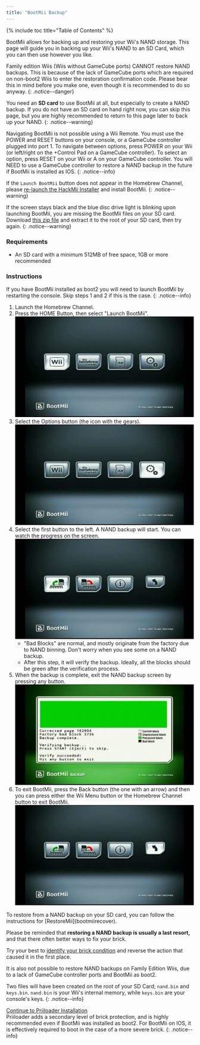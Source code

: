 ```yaml
---
title: "BootMii Backup"
---
```


{% include toc title="Table of Contents" %}

BootMii allows for backing up and restoring your Wii's NAND storage. This page will guide you in backing up your Wii's NAND to an SD Card, which you can then use however you like.

Family edition Wiis (Wiis without GameCube ports) CANNOT restore NAND backups. This is because of the lack of GameCube ports which are required on non-boot2 Wiis to enter the restoration confirmation code. Please bear this in mind before you make one, even though it is recommended to do so anyway.
{: .notice--danger}

You need an **SD card** to use BootMii at all, but especially to create a NAND backup. If you do not have an SD card on hand right now, you can skip this page, but you are highly recommended to return to this page later to back up your NAND.
{: .notice--warning}

Navigating BootMii is not possible using a Wii Remote. You must use the POWER and RESET buttons on your console, or a GameCube controller plugged into port 1. To navigate between options, press POWER on your Wii (or left/right on the +Control Pad on a GameCube controller). To select an option, press RESET on your Wii or A on your GameCube controller. You will NEED to use a GameCube controller to restore a NAND backup in the future if BootMii is installed as IOS.
{: .notice--info}

If the `Launch BootMii` button does not appear in the Homebrew Channel, please [re-launch the HackMii Installer](hackmii) and install BootMii. 
{: .notice--warning}

If the screen stays black and the blue disc drive light is blinking upon launching BootMii, you are missing the BootMii files on your SD card. Download [this zip file](https://static.hackmii.com/bootmii_sd_files.zip) and extract it to the root of your SD card, then try again.
{: .notice--warning}

### Requirements

* An SD card with a minimum 512MB of free space, 1GB or more recommended

### Instructions

If you have BootMii installed as boot2 you will need to launch BootMii by restarting the console. Skip steps 1 and 2 if this is the case.
{: .notice--info}

1. Launch the Homebrew Channel.
1. Press the HOME Button, then select "Launch BootMii".
    ![BootMii_Main](/images/bootmii/BootMii_Main.png)
1. Select the Options button (the icon with the gears).
    ![BootMii_Gears_Icon](/images/bootmii/BootMii_Gears_Icon.png)
1. Select the first button to the left. A NAND backup will start. You can watch the progress on the screen.
    ![BootMii_Green_Arrow](/images/bootmii/BootMii_Green_Arrow.png)
    + "Bad Blocks" are normal, and mostly originate from the factory due to NAND binning. Don't worry when you see some on a NAND backup.
    + After this step, it will verify the backup. Ideally, all the blocks should be green after the verification process.
1. When the backup is complete, exit the NAND backup screen by pressing any button.
    ![BootMii_NAND_Backup](/images/bootmii/BootMii_NAND_Backup.png)
1. To exit BootMii, press the Back button (the one with an arrow) and then you can press either the Wii Menu button or the Homebrew Channel button to exit BootMii.
    ![BootMii_Return_Arrow](/images/bootmii/BootMii_Return_Arrow.png)

<div id="restore-notice" class="notice" markdown="1">
To restore from a NAND backup on your SD card, you can follow the instructions for [RestoreMii](bootmiirecover).

Please be reminded that <strong>restoring a NAND backup is usually a last resort,</strong> and that there often better ways to fix your brick.

Try your best to [identify your brick condition](bricks) and reverse the action that caused it in the first place.

It is also not possible to restore NAND backups on Family Edition Wiis, due to a lack of GameCube controller ports and BootMii as boot2.
</div>

Two files will have been created on the root of your SD Card; `nand.bin` and `keys.bin`. `nand.bin` is your Wii's internal memory, while `keys.bin` are your console's keys.
{: .notice--info}

[Continue to Priiloader Installation](priiloader)<br>
Priiloader adds a secondary level of brick protection, and is highly recommended even if BootMii was installed as boot2. For BootMii on IOS, it is effectively required to boot in the case of a more severe brick.
{: .notice--info}